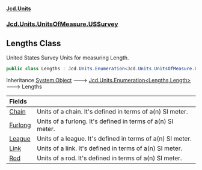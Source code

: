 #### [Jcd.Units](index.md 'index')
### [Jcd.Units.UnitsOfMeasure.USSurvey](Jcd.Units.UnitsOfMeasure.USSurvey.md 'Jcd.Units.UnitsOfMeasure.USSurvey')

## Lengths Class

United States Survey Units for measuring Length.

```csharp
public class Lengths : Jcd.Units.Enumeration<Jcd.Units.UnitsOfMeasure.USSurvey.Lengths, Jcd.Units.UnitTypes.Length>
```

Inheritance [System.Object](https://docs.microsoft.com/en-us/dotnet/api/System.Object 'System.Object') &#129106; [Jcd.Units.Enumeration&lt;](Jcd.Units.Enumeration_TEnumeration,T_.md 'Jcd.Units.Enumeration<TEnumeration,T>')[Lengths](Jcd.Units.UnitsOfMeasure.USSurvey.Lengths.md 'Jcd.Units.UnitsOfMeasure.USSurvey.Lengths')[,](Jcd.Units.Enumeration_TEnumeration,T_.md 'Jcd.Units.Enumeration<TEnumeration,T>')[Length](Jcd.Units.UnitTypes.Length.md 'Jcd.Units.UnitTypes.Length')[&gt;](Jcd.Units.Enumeration_TEnumeration,T_.md 'Jcd.Units.Enumeration<TEnumeration,T>') &#129106; Lengths

| Fields | |
| :--- | :--- |
| [Chain](Jcd.Units.UnitsOfMeasure.USSurvey.Lengths.Chain.md 'Jcd.Units.UnitsOfMeasure.USSurvey.Lengths.Chain') | Units of a chain. It's defined in terms of a(n) SI meter. |
| [Furlong](Jcd.Units.UnitsOfMeasure.USSurvey.Lengths.Furlong.md 'Jcd.Units.UnitsOfMeasure.USSurvey.Lengths.Furlong') | Units of a furlong. It's defined in terms of a(n) SI meter. |
| [League](Jcd.Units.UnitsOfMeasure.USSurvey.Lengths.League.md 'Jcd.Units.UnitsOfMeasure.USSurvey.Lengths.League') | Units of a league. It's defined in terms of a(n) SI meter. |
| [Link](Jcd.Units.UnitsOfMeasure.USSurvey.Lengths.Link.md 'Jcd.Units.UnitsOfMeasure.USSurvey.Lengths.Link') | Units of a link. It's defined in terms of a(n) SI meter. |
| [Rod](Jcd.Units.UnitsOfMeasure.USSurvey.Lengths.Rod.md 'Jcd.Units.UnitsOfMeasure.USSurvey.Lengths.Rod') | Units of a rod. It's defined in terms of a(n) SI meter. |
